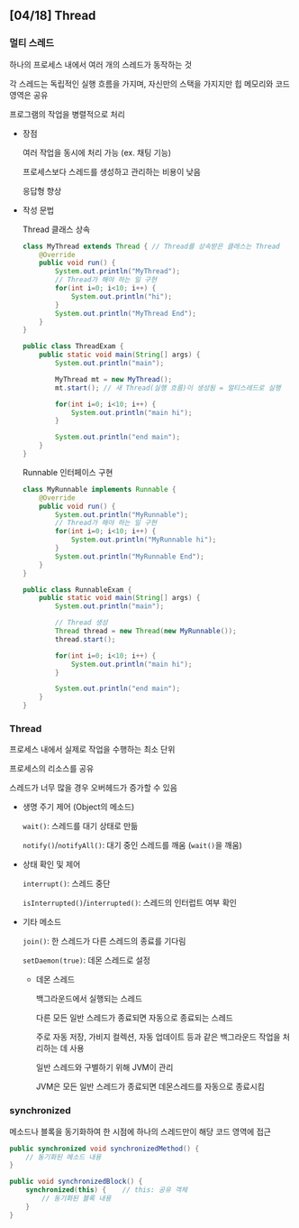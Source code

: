 ## [04/18] Thread



### 멀티 스레드

하나의 프로세스 내에서 여러 개의 스레드가 동작하는 것

각 스레드는 독립적인 실행 흐름을 가지며, 자신만의 스택을 가지지만 힙 메모리와 코드 영역은 공유

프로그램의 작업을 병렬적으로 처리

- 장점

  여러 작업을 동시에 처리 가능 (ex. 채팅 기능)

  프로세스보다 스레드를 생성하고 관리하는 비용이 낮음

  응답형 향상

- 작성 문법

  Thread 클래스 상속

  ```java
  class MyThread extends Thread { // Thread를 상속받은 클래스는 Thread
      @Override
      public void run() {
          System.out.println("MyThread");
          // Thread가 해야 하는 일 구현
          for(int i=0; i<10; i++) {
              System.out.println("hi");
          }
          System.out.println("MyThread End");
      }
  }
  
  public class ThreadExam {
      public static void main(String[] args) {
          System.out.println("main");
  
          MyThread mt = new MyThread();
          mt.start(); // 새 Thread(실행 흐름)이 생성됨 = 멀티스레드로 실행
  
          for(int i=0; i<10; i++) {
              System.out.println("main hi");
          }
  
          System.out.println("end main");
      }
  }
  ```

  Runnable 인터페이스 구현

  ```java
  class MyRunnable implements Runnable {
      @Override
      public void run() {
          System.out.println("MyRunnable");
          // Thread가 해야 하는 일 구현
          for(int i=0; i<10; i++) {
              System.out.println("MyRunnable hi");
          }
          System.out.println("MyRunnable End");
      }
  }
  
  public class RunnableExam {
      public static void main(String[] args) {
          System.out.println("main");
  
          // Thread 생성
          Thread thread = new Thread(new MyRunnable());
          thread.start();
  
          for(int i=0; i<10; i++) {
              System.out.println("main hi");
          }
  
          System.out.println("end main");
      }
  }
  ```



### Thread

프로세스 내에서 실제로 작업을 수행하는 최소 단위

프로세스의 리소스를 공유

스레드가 너무 많을 경우 오버헤드가 증가할 수 있음

- 생명 주기 제어 (Object의 메소드)

  `wait()`: 스레드를 대기 상태로 만듦

  `notify()`/`notifyAll()`: 대기 중인 스레드를 깨움 (`wait()`을 깨움)

- 상태 확인 및 제어

  `interrupt()`: 스레드 중단

  `isInterrupted()`/`interrupted()`: 스레드의 인터럽트 여부 확인

- 기타 메소드

  `join()`: 한 스레드가 다른 스레드의 종료를 기다림

  `setDaemon(true)`: 데몬 스레드로 설정

  - 데몬 스레드

    백그라운드에서 실행되는 스레드

    다른 모든 일반 스레드가 종료되면 자동으로 종료되는 스레드

    주로 자동 저장, 가비지 컬렉션, 자동 업데이트 등과 같은 백그라운드 작업을 처리하는 데 사용

    일반 스레드와 구별하기 위해 JVM이 관리

    JVM은 모든 일반 스레드가 종료되면 데몬스레드를 자동으로 종료시킴



### synchronized

메소드나 블록을 동기화하여 한 시점에 하나의 스레드만이 해당 코드 영역에 접근

```java
public synchronized void synchronizedMethod() {
    // 동기화된 메소드 내용
}

public void synchronizedBlock() {
    synchronized(this) {    // this: 공유 객체
        // 동기화된 블록 내용
    }
}
```
